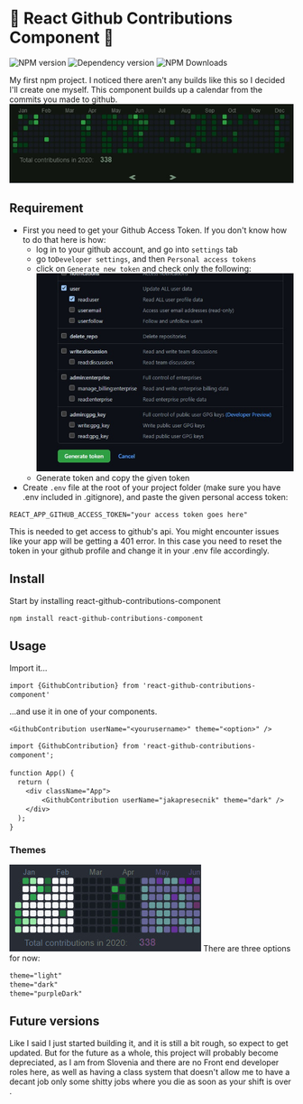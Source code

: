 # :date: React Github Contributions Component :date:
![NPM version](https://img.shields.io/npm/v/react-github-contributions-component)
![Dependency version](https://img.shields.io/github/package-json/dependency-version/jakapresecnik/react-github-contributions-component/graphql-react)
![NPM Downloads](https://img.shields.io/npm/dw/react-github-contributions-component)

My first npm project. I noticed there aren't any builds like this so I decided I'll create one myself. This component builds up a calendar from the commits you made to github.
![Component's screenshot](/image/ghcc-screenshot.jpg)

## Requirement
* First you need to get your Github Access Token. If you don't know how to do that here is how: 
    * log in to your github account, and go into `settings` tab
    * go to`Developer settings`, and then `Personal access tokens`
    * click on `Generate new token` and check only the following:
        ![Generating token](/image/generate-token.jpg)
    * Generate token and copy the given token
* Create `.env` file at the root of your project folder (make sure you have .env included in .gitignore), and paste the given personal access token:
```
REACT_APP_GITHUB_ACCESS_TOKEN="your access token goes here"
```
This is needed to get access to github's api. You might encounter issues like your app will be getting a 401 error. In this case you need to reset the token in your github profile and change it in your .env file accordingly.

## Install
Start by installing react-github-contributions-component
```
npm install react-github-contributions-component
```

## Usage
Import it...
``` 
import {GithubContribution} from 'react-github-contributions-component'
```

...and use it in one of your components.
```
<GithubContribution userName="<yourusername>" theme="<option>" />
```
```
import {GithubContribution} from 'react-github-contributions-component';

function App() {
  return (
    <div className="App">
        <GithubContribution userName="jakapresecnik" theme="dark" />
    </div>
  );
}
```
### Themes
![Theme examples](/image/themes.jpg)
There are three options for now:
```
theme="light"
theme="dark"
theme="purpleDark"
```

## Future versions
Like I said I just started building it, and it is still a bit rough, so expect to get updated. But for the future as a whole, this project will probably become depreciated, as I am from Slovenia and there are no Front end developer roles here, as well as having a class system that doesn't allow me to have a decant job only some shitty jobs where you die as soon as your shift is over .
    
